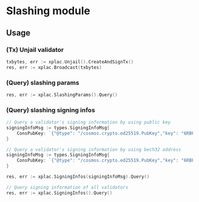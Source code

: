 # Slashing module
## Usage
### (Tx) Unjail validator
```go
txbytes, err := xplac.Unjail().CreateAndSignTx()
res, err := xplac.Broadcast(txbytes)
```

### (Query) slashing params
```go
res, err := xplac.SlashingParams().Query()
```

### (Query) slashing signing infos
```go
// Query a validator's signing information by using public key
signingInfoMsg := types.SigningInfoMsg{
    ConsPubKey: `{"@type": "/cosmos.crypto.ed25519.PubKey","key": "6RBPm24ckoWhRt8mArcSCnEKvt0FMGvcaMwchfZ3ue8="}`,
}

// Query a validator's signing information by using bech32 address
signingInfoMsg := types.SigningInfoMsg{
    ConsPubKey: `{"@type": "/cosmos.crypto.ed25519.PubKey","key": "6RBPm24ckoWhRt8mArcSCnEKvt0FMGvcaMwchfZ3ue8="}`,
}

res, err := xplac.SigningInfos(signingInfoMsg).Query()

// Query signing information of all validators
res, err := xplac.SigningInfos().Query()
```
